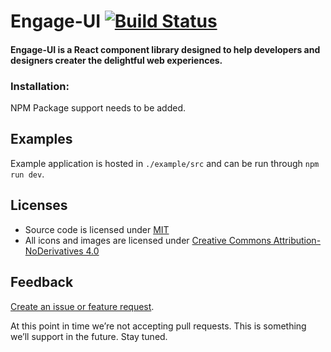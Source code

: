 # Engage-UI  [![Build Status](https://travis-ci.org/emgage/engage-ui.svg?branch=master)](https://travis-ci.org/emgage/engage-ui)

#### Engage-UI is a React component library designed to help developers and designers creater the delightful web experiences.

### Installation:
NPM Package support needs to be added.

## Examples
Example application is hosted in `./example/src` and can be run through `npm run dev`.

## Licenses
* Source code is licensed under [MIT](https://opensource.org/licenses/MIT)
* All icons and images are licensed under [Creative Commons Attribution-NoDerivatives 4.0](http://creativecommons.org/licenses/by-nd/4.0/)

## Feedback
[Create an issue or feature request](https://github.com/emgage/engage-ui/issues/new).

At this point in time we’re not accepting pull requests. This is something we’ll support in the future. Stay tuned.
